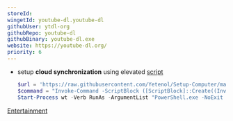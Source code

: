 ```yaml
---
storeId: 
wingetId: youtube-dl.youtube-dl
githubUser: ytdl-org
githubRepo: youtube-dl
githubBinary: youtube-dl.exe
website: https://youtube-dl.org/
priority: 6
---
```


- setup **cloud synchronization** using elevated [script](../scripts/Sync-YoutubeDl.ps1)
    ```powershell
    $url = 'https://raw.githubusercontent.com/Yetenol/Setup-Computer/main/scripts/Sync-YoutubeDl.ps1'
    $command = "Invoke-Command -ScriptBlock ([ScriptBlock]::Create((Invoke-WebRequest -Uri $url)))"
    Start-Process wt -Verb RunAs -ArgumentList "PowerShell.exe -NoExit -Command $command"
    ```

[Entertainment](../Entertainment.md)